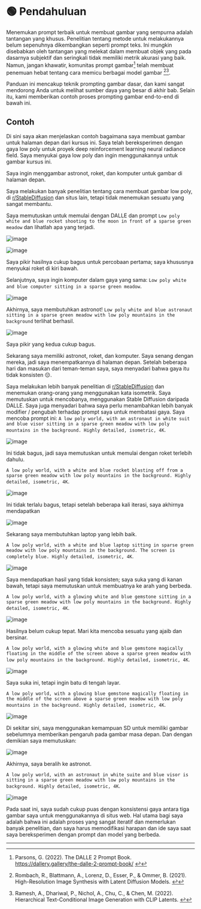 # 🟢 Pendahuluan

Menemukan prompt terbaik untuk membuat gambar yang sempurna adalah tantangan yang khusus. Penelitian tentang metode untuk melakukannya belum sepenuhnya dikembangkan seperti prompt teks. Ini mungkin disebabkan oleh tantangan yang melekat dalam membuat objek yang pada dasarnya subjektif dan seringkali tidak memiliki metrik akurasi yang baik. Namun, jangan khawatir, komunitas prompt gambar[^1] telah membuat penemuan hebat tentang cara memicu berbagai model gambar [^2][^3].

Panduan ini mencakup teknik prompting gambar dasar, dan kami sangat mendorong Anda untuk melihat sumber daya yang besar di akhir bab. Selain itu, kami memberikan contoh proses prompting gambar end-to-end di bawah ini.

## Contoh

Di sini saya akan menjelaskan contoh bagaimana saya membuat gambar untuk halaman depan dari kursus ini. Saya telah bereksperimen dengan gaya low poly untuk proyek deep reinforcement learning neural radiance field. Saya menyukai gaya low poly dan ingin menggunakannya untuk gambar kursus ini.

Saya ingin menggambar astronot, roket, dan komputer untuk gambar di halaman depan.

Saya melakukan banyak penelitian tentang cara membuat gambar low poly, di [r/StableDiffusion](https://www.reddit.com/r/StableDiffusion/) dan situs lain, tetapi tidak menemukan sesuatu yang sangat membantu.

Saya memutuskan untuk memulai dengan DALLE dan prompt `Low poly white and blue rocket shooting to the moon in front of a sparse green meadow` dan lihatlah apa yang terjadi.

![image](https://github.com/trigaten/Learn_Prompting/assets/4091265/46c7f3f9-7d1b-48ca-b055-710512e0ebf5)

![image](https://github.com/trigaten/Learn_Prompting/assets/4091265/0fdb05bb-d1f1-4032-bf68-b873affa4af0)

Saya pikir hasilnya cukup bagus untuk percobaan pertama; saya khususnya menyukai roket di kiri bawah.

Selanjutnya, saya ingin komputer dalam gaya yang sama: `Low poly white and blue computer sitting in a sparse green meadow`.

![image](https://github.com/trigaten/Learn_Prompting/assets/4091265/755409f6-075f-4cf3-a21b-343682402e95)

Akhirnya, saya membutuhkan astronot! `Low poly white and blue astronaut sitting in a sparse green meadow with low poly mountains in the background` terlihat berhasil.

![image](https://github.com/trigaten/Learn_Prompting/assets/4091265/0fb386a3-d69d-4ee0-b82c-ff05fcdd70bc)


Saya pikir yang kedua cukup bagus.

Sekarang saya memiliki astronot, roket, dan komputer. Saya senang dengan mereka, jadi saya menempatkannya di halaman depan. Setelah beberapa hari dan masukan dari teman-teman saya, saya menyadari bahwa gaya itu tidak konsisten 😔.

Saya melakukan lebih banyak penelitian di [r/StableDiffusion](https://www.reddit.com/r/StableDiffusion/) dan menemukan orang-orang yang menggunakan kata isometrik. Saya memutuskan untuk mencobanya, menggunakan Stable Diffusion daripada DALLE. Saya juga menyadari bahwa saya perlu menambahkan lebih banyak modifier / pengubah terhadap prompt saya untuk membatasi gaya. Saya mencoba prompt ini: `A low poly world, with an astronaut in white suit and blue visor sitting in a sparse green meadow with low poly mountains in the background. Highly detailed, isometric, 4K`.

![image](https://github.com/trigaten/Learn_Prompting/assets/4091265/fb5b3a87-2cdd-4bab-ad8c-a817173f3047)

Ini tidak bagus, jadi saya memutuskan untuk memulai dengan roket terlebih dahulu.

`A low poly world, with a white and blue rocket blasting off from a sparse green meadow with low poly mountains in the background. Highly detailed, isometric, 4K`.

![image](https://github.com/trigaten/Learn_Prompting/assets/4091265/63ce1395-c7ac-4320-b7b5-e582e103031a)

Ini tidak terlalu bagus, tetapi setelah beberapa kali iterasi, saya akhirnya mendapatkan

![image](https://github.com/trigaten/Learn_Prompting/assets/4091265/52f17712-3a12-49e8-86be-f11734a83f6e)

Sekarang saya membutuhkan laptop yang lebih baik.

`A low poly world, with a white and blue laptop sitting in sparse green meadow with low poly mountains in the background. The screen is completely blue. Highly detailed, isometric, 4K`.

![image](https://github.com/trigaten/Learn_Prompting/assets/4091265/0ac706c0-a67d-4939-9cc0-0eafeac02773)


Saya mendapatkan hasil yang tidak konsisten; saya suka yang di kanan bawah, tetapi saya memutuskan untuk membuatnya ke arah yang berbeda.

`A low poly world, with a glowing white and blue gemstone sitting in a sparse green meadow with low poly mountains in the background. Highly detailed, isometric, 4K`.

![image](https://github.com/trigaten/Learn_Prompting/assets/4091265/c27972e0-0310-417a-a601-9017caab4b7d)


Hasilnya belum cukup tepat. Mari kita mencoba sesuatu yang ajaib dan bersinar.

`A low poly world, with a glowing white and blue gemstone magically floating in the middle of the screen above a sparse green meadow with low poly mountains in the background. Highly detailed, isometric, 4K`.

![image](https://github.com/trigaten/Learn_Prompting/assets/4091265/9f351cc5-cffc-41fd-b416-9148937e9aaa)

Saya suka ini, tetapi ingin batu di tengah layar.

`A low poly world, with a glowing blue gemstone magically floating in the middle of the screen above a sparse green meadow with low poly mountains in the background. Highly detailed, isometric, 4K`.

![image](https://github.com/trigaten/Learn_Prompting/assets/4091265/9926ca08-4ca9-4097-b3c4-ee901aeac9d7)

Di sekitar sini, saya menggunakan kemampuan SD untuk memiliki gambar sebelumnya memberikan pengaruh pada gambar masa depan. Dan dengan demikian saya memutuskan:

![image](https://github.com/trigaten/Learn_Prompting/assets/4091265/6c44b4d1-8636-4361-863d-4fbe2c681384)


Akhirnya, saya beralih ke astronot.

`A low poly world, with an astronaut in white suite and blue visor is sitting in a sparse green meadow with low poly mountains in the background. Highly detailed, isometric, 4K`.

![image](https://github.com/trigaten/Learn_Prompting/assets/4091265/1c6c5ccb-9928-4854-b541-4bb2fbd5c92e)


Pada saat ini, saya sudah cukup puas dengan konsistensi gaya antara tiga gambar saya untuk menggunakannya di situs web. Hal utama bagi saya adalah bahwa ini adalah proses yang sangat iteratif dan memerlukan banyak penelitian, dan saya harus memodifikasi harapan dan ide saya saat saya bereksperimen dengan prompt dan model yang berbeda.

---

[^1]: Parsons, G. (2022). The DALLE 2 Prompt Book. https://dallery.gallery/the-dalle-2-prompt-book/
[↩](https://learnprompting.org/docs/Images/intro#fnref-1)
[^2]: Rombach, R., Blattmann, A., Lorenz, D., Esser, P., & Ommer, B. (2021). High-Resolution Image Synthesis with Latent Diffusion Models. [↩](https://learnprompting.org/docs/Images/intro#fnref-2)
[^3]: Ramesh, A., Dhariwal, P., Nichol, A., Chu, C., & Chen, M. (2022). Hierarchical Text-Conditional Image Generation with CLIP Latents. [↩](https://learnprompting.org/docs/Images/intro#fnref-3)
